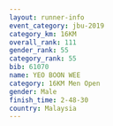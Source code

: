 ```yaml
---
layout: runner-info 
event_category: jbu-2019 
category_km: 16KM  
overall_rank: 111
gender_rank: 55
category_rank: 55
bib: 61070
name: YEO BOON WEE
category: 16KM Men Open
gender: Male
finish_time: 2-48-30
country: Malaysia
---
```

